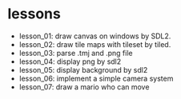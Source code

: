 # lessons
- lesson_01: draw canvas on windows by SDL2.
- lesson_02: draw tile maps with tileset by tiled.
- lesson_03: parse .tmj and .png file
- lesson_04: display png by sdl2
- lesson_05: display background by sdl2
- lesson_06: implement a simple camera system
- lesson_07: draw a mario who can move